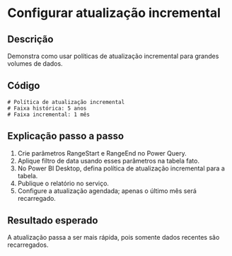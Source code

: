 # Configurar atualização incremental

## Descrição
Demonstra como usar políticas de atualização incremental para grandes volumes de dados.

## Código
```text
# Política de atualização incremental
# Faixa histórica: 5 anos
# Faixa incremental: 1 mês
```

## Explicação passo a passo
1. Crie parâmetros RangeStart e RangeEnd no Power Query.
2. Aplique filtro de data usando esses parâmetros na tabela fato.
3. No Power BI Desktop, defina política de atualização incremental para a tabela.
4. Publique o relatório no serviço.
5. Configure a atualização agendada; apenas o último mês será recarregado.

## Resultado esperado
A atualização passa a ser mais rápida, pois somente dados recentes são recarregados.
